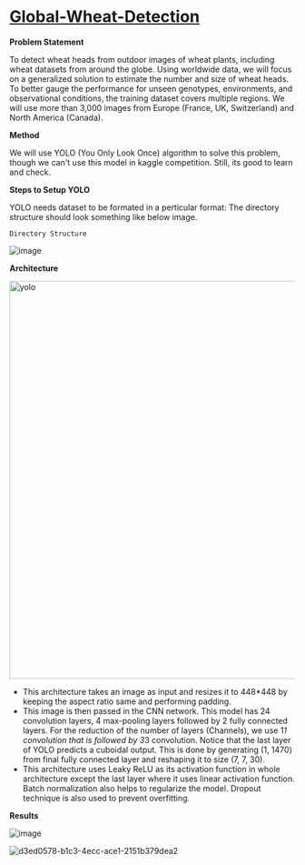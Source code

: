 # [Global-Wheat-Detection](https://www.kaggle.com/competitions/global-wheat-detection/)

**Problem Statement**

To detect wheat heads from outdoor images of wheat plants, including wheat datasets from around the globe. Using worldwide data, we will focus on a generalized solution to estimate the number and size of wheat heads. To better gauge the performance for unseen genotypes, environments, and observational conditions, the training dataset covers multiple regions. We will use more than 3,000 images from Europe (France, UK, Switzerland) and North America (Canada). 

**Method**

We will use YOLO (You Only Look Once) algorithm to solve this problem, though we can't use this model in kaggle competition. Still, its good to learn and check.

**Steps to Setup YOLO**

YOLO needs dataset to be formated in a perticular format: The directory structure should look something like below image.

`Directory Structure`

![image](https://user-imsaages.githubusercontent.com/43055935/173280016-975392ba-7e2e-41ac-94a9-5bfc539ba1cb.png)



**Architecture**

<img width="700" alt="yolo" src="https://user-images.githubusercontent.com/43055935/174430508-b6f573ab-1f69-421e-854d-914b2f2a5cdd.png">

* This architecture takes an image as input and resizes it to 448*448 by keeping the aspect ratio same and performing padding.
* This image is then passed in the CNN network. This model has 24 convolution layers, 4 max-pooling layers followed by 2 fully connected layers. For the reduction of the number of layers (Channels), we use 1*1 convolution that is followed by 3*3 convolution. Notice that the last layer of YOLO predicts a cuboidal output. This is done by generating (1, 1470) from final fully connected layer and reshaping it to size (7, 7, 30). 
* This architecture uses Leaky ReLU as its activation function in whole architecture except the last layer where it uses linear activation function. Batch normalization also helps to regularize the model. Dropout technique is also used to prevent overfitting.


**Results**

![image](https://user-images.githubusercontent.com/43055935/174430753-581a6621-570a-4984-a444-3b27155866de.png)

![d3ed0578-b1c3-4ecc-ace1-2151b379dea2](https://user-images.githubusercontent.com/43055935/173284100-08557a4d-897d-47de-8a7f-313c5c93513c.jpg)
